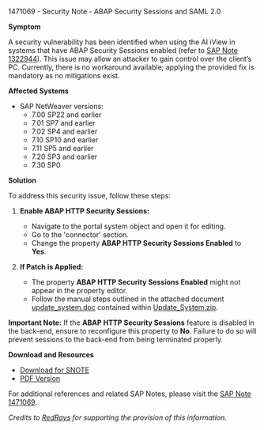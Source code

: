 1471069 - Security Note - ABAP Security Sessions and SAML 2.0

**Symptom**

A security vulnerability has been identified when using the AI iView in systems that have ABAP Security Sessions enabled (refer to [SAP Note 1322944](https://me.sap.com/notes/1322944)). This issue may allow an attacker to gain control over the client’s PC. Currently, there is no workaround available; applying the provided fix is mandatory as no mitigations exist.

**Affected Systems**

- SAP NetWeaver versions:
  - 7.00 SP22 and earlier
  - 7.01 SP7 and earlier
  - 7.02 SP4 and earlier
  - 7.10 SP10 and earlier
  - 7.11 SP5 and earlier
  - 7.20 SP3 and earlier
  - 7.30 SP0

**Solution**

To address this security issue, follow these steps:

1. **Enable ABAP HTTP Security Sessions:**
   - Navigate to the portal system object and open it for editing.
   - Go to the 'connector' section.
   - Change the property **ABAP HTTP Security Sessions Enabled** to **Yes**.

2. **If Patch is Applied:**
   - The property **ABAP HTTP Security Sessions Enabled** might not appear in the property editor.
   - Follow the manual steps outlined in the attached document [update_system.doc](https://me.sap.com/support/sapnotes/public/services/attachment.htm?iv_key=012003146900000262112010&iv_version=0006&iv_guid=85528E4E8358DE469581AAA7209E003E) contained within [Update_System.zip](https://me.sap.com/support/sapnotes/public/services/attachment.htm?iv_key=012003146900000262112010&iv_version=0006&iv_guid=85528E4E8358DE469581AAA7209E003E).

**Important Note:**
If the **ABAP HTTP Security Sessions** feature is disabled in the back-end, ensure to reconfigure this property to **No**. Failure to do so will prevent sessions to the back-end from being terminated properly.

**Download and Resources**

- [Download for SNOTE](https://notesdownloads.sap.com/note/0040000017035082017)
- [PDF Version](https://userapps.support.sap.com/sap/support/sfm/notes/print/0001471069?language=en-US&token=56D58CEFC8E90A0D9F75851E4E5D98DA)

For additional references and related SAP Notes, please visit the [SAP Note 1471069](https://me.sap.com/notes/1471069).

*Credits to [RedRays](https://redrays.io) for supporting the provision of this information.*